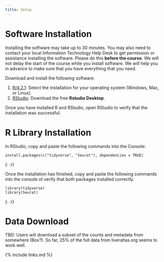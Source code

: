 ```yaml
---
title: Setup
---
```

# Software Installation

Installing the software may take up to 30 minutes. You may also need to contact your local Information Technology Help Desk to get permission or assistance installing the software. Please do this **before the course**. We will not delay the start of the course while you install software. We *will* help you in advance to make sure that you have everything that you need.

Download and install the following software:

1. [R/4.2.1](https://cran.r-project.org/): Select the installation for your operating system (Windows, Mac, or Linux).
1. [RStudio](https://www.rstudio.com/products/rstudio/download/): Download the free **Rstudio Desktop**. 

Once you have installed R and RStudio, open RStudio to verify that the installation was successful.

# R Library Installation

In RStudio, copy and paste the following commands into the Console:

~~~
install.packages(c("tidyverse", "Seurat"), dependencies = TRUE)
~~~
{: .r}

Once the installation has finished, copy and paste the following commands into the console ot verify that both packages installed correctly.

~~~
library(tidyverse)
library(Seurat)
~~~
{: .r}

# Data Download

TBD: Users will download a subset of the counts and metadata from somewhere (Box?). So far, 25% of the full data from liveratlas.org seems to work well.

{% include links.md %}
